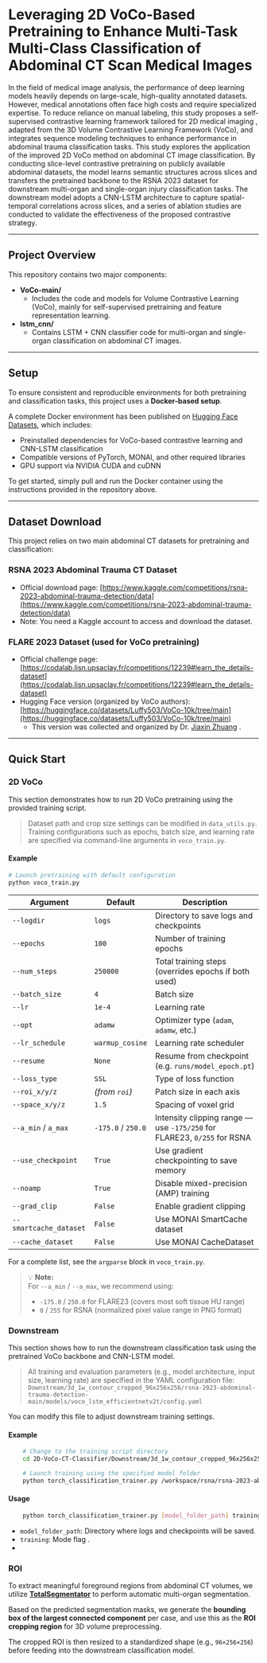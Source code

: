 # Leveraging 2D VoCo-Based Pretraining to Enhance Multi-Task Multi-Class Classification of Abdominal CT Scan Medical Images

In the field of medical image analysis, the performance of deep learning models heavily depends on large-scale, high-quality annotated datasets.
However, medical annotations often face high costs and require specialized expertise. To reduce reliance on manual labeling, this study proposes a self-supervised contrastive learning framework tailored for 2D medical imaging , adapted from the 3D Volume Contrastive Learning Framework (VoCo), and integrates sequence modeling techniques to enhance performance in abdominal trauma classification tasks.
This study explores the application of the improved 2D VoCo method on abdominal CT image classification. By conducting slice-level contrastive pretraining on publicly available abdominal datasets, the model learns semantic structures across slices and transfers the pretrained backbone to the RSNA 2023 dataset for downstream multi-organ and single-organ injury classification tasks. The downstream model adopts a CNN-LSTM architecture to capture spatial-temporal correlations across slices, and a series of ablation studies are conducted to validate the effectiveness of the proposed contrastive strategy.

---

## Project Overview

This repository contains two major components:

- **VoCo-main/**  
  - Includes the code and models for Volume Contrastive Learning (VoCo), mainly for self-supervised pretraining and feature representation learning.
- **lstm_cnn/**  
  - Contains LSTM + CNN classifier code for multi-organ and single-organ classification on abdominal CT images.

---
## Setup

To ensure consistent and reproducible environments for both pretraining and classification tasks, this project uses a **Docker-based setup**.

A complete Docker environment has been published on [Hugging Face Datasets](https://huggingface.co/datasets/tkz22005/docker_env/tree/main), which includes:

- Preinstalled dependencies for VoCo-based contrastive learning and CNN-LSTM classification  
- Compatible versions of PyTorch, MONAI, and other required libraries  
- GPU support via NVIDIA CUDA and cuDNN

To get started, simply pull and run the Docker container using the instructions provided in the repository above.

---
## Dataset Download

This project relies on two main abdominal CT datasets for pretraining and classification:

### RSNA 2023 Abdominal Trauma CT Dataset
- Official download page: [https://www.kaggle.com/competitions/rsna-2023-abdominal-trauma-detection/data](https://www.kaggle.com/competitions/rsna-2023-abdominal-trauma-detection/data)  
- Note: You need a Kaggle account to access and download the dataset.

### FLARE 2023 Dataset (used for VoCo pretraining)
- Official challenge page: [https://codalab.lisn.upsaclay.fr/competitions/12239#learn_the_details-dataset](https://codalab.lisn.upsaclay.fr/competitions/12239#learn_the_details-dataset)  
- Hugging Face version (organized by VoCo authors): [https://huggingface.co/datasets/Luffy503/VoCo-10k/tree/main](https://huggingface.co/datasets/Luffy503/VoCo-10k/tree/main)  
  - This version was collected and organized by Dr. [Jiaxin Zhuang](https://scholar.google.com/citations?user=PfM5gucAAAAJ&hl=en) .

---
## Quick Start

### 2D VoCo

This section demonstrates how to run 2D VoCo pretraining using the provided training script.

> Dataset path and crop size settings can be modified in `data_utils.py`.  
> Training configurations such as epochs, batch size, and learning rate are specified via command-line arguments in `voco_train.py`.

#### Example
```bash
# Launch pretraining with default configuration
python voco_train.py
```
| Argument               | Default            | Description                                                                 |
| ----------------------| ------------------ |-----------------------------------------------------------------------------|
| `--logdir`             | `logs`             | Directory to save logs and checkpoints                                      |
| `--epochs`             | `100`              | Number of training epochs                                                   |
| `--num_steps`          | `250000`           | Total training steps (overrides epochs if both used)                        |
| `--batch_size`         | `4`                | Batch size                                                                  |
| `--lr`                 | `1e-4`             | Learning rate                                                               |
| `--opt`                | `adamw`            | Optimizer type (`adam`, `adamw`, etc.)                                      |
| `--lr_schedule`        | `warmup_cosine`    | Learning rate scheduler                                                     |
| `--resume`             | `None`             | Resume from checkpoint (e.g. `runs/model_epoch.pt`)                         |
| `--loss_type`          | `SSL`              | Type of loss function                                                       |
| `--roi_x/y/z`          | *(from `roi`)*     | Patch size in each axis                                                     |
| `--space_x/y/z`        | `1.5`              | Spacing of voxel grid                                                       |
| `--a_min` / `a_max`    | `-175.0` / `250.0` | Intensity clipping range — use `-175/250` for FLARE23, `0/255` for RSNA     |
| `--use_checkpoint`     | `True`             | Use gradient checkpointing to save memory                                   |
| `--noamp`              | `True`             | Disable mixed-precision (AMP) training                                      |
| `--grad_clip`          | `False`            | Enable gradient clipping                                                    |
| `--smartcache_dataset` | `False`            | Use MONAI SmartCache dataset                                                |
| `--cache_dataset`      | `False`            | Use MONAI CacheDataset                                                      |

For a complete list, see the `argparse` block in `voco_train.py`.

> 💡 **Note:**  
> For `--a_min` / `--a_max`, we recommend using:  
> - `-175.0` / `250.0` for FLARE23 (covers most soft tissue HU range)  
> - `0` / `255` for RSNA (normalized pixel value range in PNG format)


### Downstream

This section shows how to run the downstream classification task using the pretrained VoCo backbone and CNN-LSTM model.

> All training and evaluation parameters (e.g., model architecture, input size, learning rate) are specified in the YAML configuration file:  
> `Downstream/3d_1w_contour_cropped_96x256x256/rsna-2023-abdominal-trauma-detection-main/models/voco_lstm_efficientnetv2t/config.yaml`

You can modify this file to adjust downstream training settings.


#### Example
```bash 
    # Change to the training script directory
    cd 2D-VoCo-CT-Classifier/Downstream/3d_1w_contour_cropped_96x256x256/rsna-2023-abdominal-trauma-detection-main/src/3d_classification_voco

    # Launch training using the specified model folder
    python torch_classification_trainer.py /workspace/rsna/rsna-2023-abdominal-trauma-detection-main/models/voco_lstm_efficientnetv2t training
```
#### Usage
```bash 
    python torch_classification_trainer.py [model_folder_path] training
```
- `model_folder_path`: Directory where logs and checkpoints will be saved.  
- `training`: Mode flag .
- 

### ROI



To extract meaningful foreground regions from abdominal CT volumes, we utilize **[TotalSegmentator](https://github.com/wasserth/TotalSegmentator)** to perform automatic multi-organ segmentation.

Based on the predicted segmentation masks, we generate the **bounding box of the largest connected component** per case, and use this as the **ROI cropping region** for 3D volume preprocessing.

The cropped ROI is then resized to a standardized shape (e.g., `96×256×256`) before feeding into the downstream classification model.




